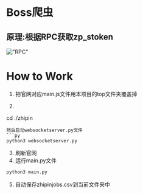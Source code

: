 # Boss爬虫
## 原理:根据RPC获取zp_stoken
!["RPC"](https://static.javatpoint.com/operating-system/images/what-is-rpc-in-operating-system4.png)
# How to Work
1. 把官网对应main.js文件用本项目的top文件夹覆盖掉
2. ```sh
cd ./zhipin
```
然后启动websocketserver.py文件
```py
python3 websocketserver.py
```
3. 刷新官网
4. 运行main.py文件
```py
python3 main.py
```
5. 自动保存zhipinjobs.csv到当前文件夹中
